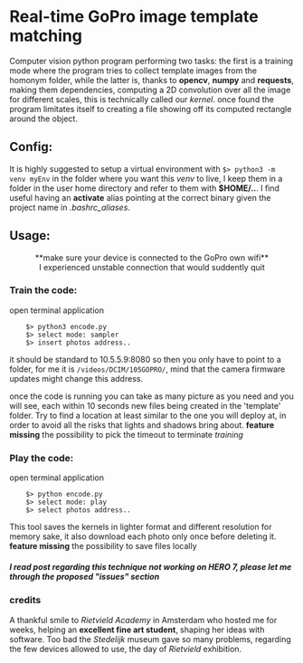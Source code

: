﻿
# **Real-time GoPro image template matching**
Computer vision python program performing two tasks: the first is a training mode where
the program tries to collect template images from the homonym folder, while the latter is,
thanks to **opencv**, **numpy** and **requests**, making them dependencies, computing a 2D convolution over all the image for different scales, this is technically called our _kernel_. once found the program limitates itself to creating a file showing off its computed rectangle around the object.

## Config:
It is highly suggested to setup a virtual environment with `$> python3 -m venv myEnv`
in the folder where you want this _venv_ to live, I keep them in a folder in the user
home directory and refer to them with **$HOME/..**.
I find useful having an **activate** alias pointing at the correct binary given the
project name in _.bashrc_aliases_.

## Usage:
<center>**make sure your device is connected to the GoPro own wifi**</center>
<center>I experienced unstable connection that would suddently quit</center>

### Train the code:
open terminal application

		$> python3 encode.py
		$> select mode: sampler
		$> insert photos address..

it should be standard to 10.5.5.9:8080 so then you only have to point to a
folder, for me it is `/videos/DCIM/105GOPRO/`, mind that the camera firmware updates
might change this address.

once the code is running you can take as many picture
as you need and you will see, each within 10 seconds new files being created in the
'template' folder. Try to find a location at least similar to the one you will deploy at, in order to avoid all the risks that lights and shadows bring about.
**feature missing**
the possibility to pick the timeout to terminate _training_

### Play the code:
open terminal application

		$> python encode.py
		$> select mode: play
		$> select photos address..

This tool saves the kernels in lighter format and different resolution for memory sake, it also download each photo only once before deleting it.
**feature missing**
the possibility to save files locally


##### I read post regarding this technique not working on HERO 7, please let me through the proposed "issues" section

### credits
A thankful smile to _Rietvield Academy_ in Amsterdam who hosted me for weeks, helping an
**excellent fine art student**, shaping her ideas with software. Too bad the _Stedelijk_
museum gave so many problems, regarding the few devices allowed to use, the day of _Rietvield_ exhibition.
